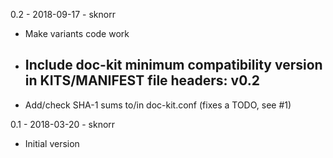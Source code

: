 0.2 - 2018-09-17 - sknorr
  - Make variants code work
  - Include doc-kit minimum compatibility version in KITS/MANIFEST
    file headers:
      v0.2
      --
  - Add/check SHA-1 sums to/in doc-kit.conf (fixes a TODO, see #1)

0.1 - 2018-03-20 - sknorr
  - Initial version
